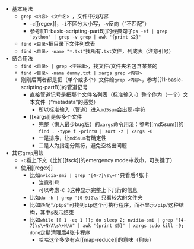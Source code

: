 - 基本用法
  - `grep <内容> <文件名> `，文件中找内容
    - `-e`[[regex]]，`-i`不区分大小写，`-v`反向（“不匹配”）
    - 参考[[11-basic-scripting-partB]]的经典句子`ps -ef | grep 'python' | grep -v grep | awk '{print $2}'`
  - `find <目录>`把目录下文件列成表
  - `find <目录> -name "*.txt"`找所有`.txt`文件，列成表（注意引号）
- 结合用法
  - `find <目录> | grep <字符串>`，找文件/文件夹名包含某某的
  - `find <目录> -name dummy.txt | xargs grep <内容>`
  - 刚刚后两者都是把（单个或多个）文件给`grep <内容>`，参考[[11-basic-scripting-partB]]的管道记号
    - 直接管道记号是把那个文件名列表（标准输入`-`）整个作为（一个）文本文件（“metadata”的感觉）
      - 所以标准输入（管道）进入`md5sum`会出现`-`字符
    - [[xargs]]是传多个文件
      - 完整（懒人最少bug版）的`xargs`命令用法：参考[[md5sum]]的`find . -type f -print0 | sort -z | xargs -0`
      - 一是排序，让`md5sum`有确定性
      - 二是人为指定分隔符，避免空格出问题
- 其它`grep`用法
  - `-C`看上下文（比如[[fsck]]的emergency mode中救命，可关键了）
  - 使用[[regex]]
    - 比如`nvidia-smi | grep '[4-7]\s\+T'`只看后4张卡
      - 注意引号
      - 可以考虑`-C 3`这种显示完整上下几行的信息
    - 比如`du -h | grep '[0-9]G\s'`只看较大的文件夹
    - 比如匹配`"/pip$"`可找到`pip`这个可执行程序，而不显示`/pip/`这种结构，其中`$`表示结束
    - 比如`while [[ 1 -eq 1 ]]; do sleep 2; nvidia-smi | grep "[4-7]\s\+N/A\s\+N/A" | awk '{print $5}' | xargs sudo kill -9; done`定期清理后4张卡程序
      - 哈哈这个多少有点[[map-reduce]]的意味（狗头）